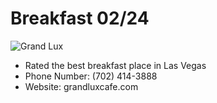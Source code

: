 # Breakfast 02/24

![Grand Lux](https://github.com/jjung759/cs4320-Trip-Project/tree/master/images/GrandLux.png)

* Rated the best breakfast place in Las Vegas
* Phone Number: (702) 414-3888
* Website: grandluxcafe.com
